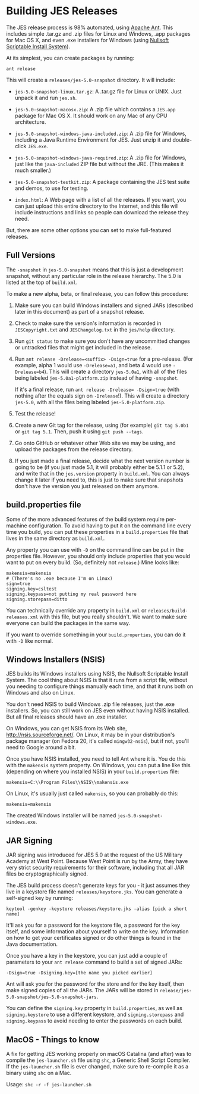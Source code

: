 Building JES Releases
=====================
The JES release process is 98% automated, using [Apache Ant][].
This includes simple .tar.gz and .zip files for Linux and Windows,
.app packages for Mac OS X, and even .exe installers for Windows (using
[Nullsoft Scriptable Install System][]).

[Apache Ant]: http://ant.apache.org/
[Nullsoft Scriptable Install System]: http://nsis.sourceforge.net/

At its simplest, you can create packages by running:

    ant release

This will create a `releases/jes-5.0-snapshot` directory. It will include:

* `jes-5.0-snapshot-linux.tar.gz`: A .tar.gz file for Linux or UNIX.
  Just unpack it and run `jes.sh`.

* `jes-5.0-snapshot-macosx.zip`: A .zip file which contains a `JES.app`
  package for Mac OS X. It should work on any Mac of any CPU architecture.

* `jes-5.0-snapshot-windows-java-included.zip`:
  A .zip file for Windows, including a Java Runtime Environment for JES.
  Just unzip it and double-click `JES.exe`.

* `jes-5.0-snapshot-windows-java-required.zip`:
  A .zip file for Windows, just like the `java-included` ZIP file but
  without the JRE. (This makes it much smaller.)

* `jes-5.0-snapshot-testkit.zip`: A package containing the JES test suite
  and demos, to use for testing.

* `index.html`: A Web page with a list of all the releases.
  If you want, you can just upload this entire directory to the Internet,
  and this file will include instructions and links so people can
  download the release they need.

But, there are some other options you can set to make full-featured releases.


Full Versions
-------------
The `-snapshot` in `jes-5.0-snapshot` means that this is just a development
snapshot, without any particular role in the release hierarchy.
The 5.0 is listed at the top of `build.xml`.

To make a new alpha, beta, or final release, you can follow this procedure:

1.  Make sure you can build Windows installers and signed JARs (described
    later in this document) as part of a snapshot release.

2.  Check to make sure the version's information is recorded in
    `JESCopyright.txt` and `JESChangelog.txt` in the `jes/help` directory.

3.  Run `git status` to make sure you don't have any uncommitted changes
    or untracked files that might get included in the release.

4.  Run `ant release -Drelease=<suffix> -Dsign=true` for a pre-release.
    (For example, alpha 1 would use `-Drelease=a1`, and beta 4 would use
    `-Drelease=b4`). This will create a directory `jes-5.0a1`, with all
    of the files being labeled `jes-5.0a1-platform.zip` instead of having
    `-snapshot`.

    If it's a final release, run `ant release -Drelease= -Dsign=true`
    (with nothing after the equals sign on `-Drelease`!).
    This will create a directory `jes-5.0`, with all the files being
    labeled `jes-5.0-platform.zip`.

5.  Test the release!

6.  Create a new Git tag for the release, using (for example) `git tag 5.0b1`
    or `git tag 5.1`. Then, push it using `git push --tags`.

7.  Go onto GitHub or whatever other Web site we may be using, and upload
    the packages from the release directory.

8.  If you just made a final release, decide what the next version number
    is going to be (if you just made 5.1, it will probably either be
    5.1.1 or 5.2), and write that in the `jes.version` property in
    `build.xml`. You can always change it later if you need to, this is just
    to make sure that snapshots don't have the version you just released
    on them anymore.


build.properties file
---------------------
Some of the more advanced features of the build system require per-machine
configuration. To avoid having to put it on the command line every time you
build, you can put these properties in a `build.properties` file that
lives in the same directory as `build.xml`.

Any property you can use with `-D` on the command line can be put in the
properties file. However, you should only include properties that you would
want to put on every build. (So, definitely not `release`.)
Mine looks like:

    makensis=makensis
    # (There's no .exe because I'm on Linux)
    sign=true
    signing.key=csltest
    signing.keypass=not putting my real password here
    signing.storepass=ditto

You can technically override any property in `build.xml` or
`releases/build-releases.xml` with this file, but you really shouldn't.
We want to make sure everyone can build the packages in the same way.

If you want to override something in your `build.properties`, you can do it
with `-D` like normal.


Windows Installers (NSIS)
-------------------------
JES builds its Windows installers using NSIS, the Nullsoft Scriptable Install
System. The cool thing about NSIS is that it runs from a script file, without
you needing to configure things manually each time, and that it runs both
on Windows and also on Linux.

You don't need NSIS to build Windows .zip file releases, just the .exe
installers. So, you can still work on JES even without having NSIS installed.
But all final releases should have an .exe installer.

On Windows, you can get NSIS from its Web site, http://nsis.sourceforge.net/.
On Linux, it may be in your distribution's package manager (on Fedora 20,
it's called `mingw32-nsis`), but if not, you'll need to Google around a bit.

Once you have NSIS installed, you need to tell Ant where it is. You do this
with the `makensis` system property. On Windows, you can put a line like this
(depending on where you installed NSIS) in your `build.properties` file:

    makensis=C:\\Program Files\\NSIS\\makensis.exe

On Linux, it's usually just called `makensis`, so you can probably do this:

    makensis=makensis

The created Windows installer will be named `jes-5.0-snapshot-windows.exe`.


JAR Signing
-----------
JAR signing was introduced for JES 5.0 at the request of the US Military
Academy at West Point. Because West Point is run by the Army, they have very
strict security requirements for their software, including that all JAR
files be cryptographically signed.

The JES build process doesn't generate keys for you - it just assumes they
live in a keystore file named `releases/keystore.jks`. You can generate a
self-signed key by running:

    keytool -genkey -keystore releases/keystore.jks -alias [pick a short name]

It'll ask you for a password for the keystore file, a password for the key
itself, and some information about yourself to write on the key.
Information on how to get your certificates signed or do other things is
found in the Java documentation.

Once you have a key in the keystore, you can just add a couple of parameters
to your `ant release` command to build a set of signed JARs:

    -Dsign=true -Dsigning.key=[the name you picked earlier]

Ant will ask you for the password for the store and for the key itself,
then make signed copies of all the JARs. The JARs will be stored in
`release/jes-5.0-snapshot/jes-5.0-snapshot-jars`.

You can define the `signing.key` property in `build.properties`, as well as
`signing.keystore` to use a different keystore, and `signing.storepass` and
`signing.keypass` to avoid needing to enter the passwords on each build.

MacOS - Things to know
----------------------
A fix for getting JES working properly on macOS Catalina (and after) was to
compile the `jes-launcher.sh` file using `shc`, a Generic Shell Script Compiler.
If the `jes-launcher.sh` file is ever changed, make sure to re-compile it as a
binary using `shc` on a Mac.

Usage: `shc -r -f jes-launcher.sh`
